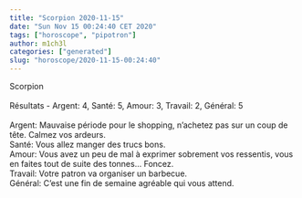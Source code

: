 ```yaml
---
title: "Scorpion 2020-11-15"
date: "Sun Nov 15 00:24:40 CET 2020"
tags: ["horoscope", "pipotron"]
author: m1ch3l
categories: ["generated"]
slug: "horoscope/2020-11-15-00:24:40"
---
```


Scorpion<br>
<br>
Résultats - Argent: 4, Santé: 5, Amour: 3, Travail: 2, Général: 5<br>
<br>
Argent:  Mauvaise période pour le shopping, n’achetez pas sur un coup de tête. Calmez vos ardeurs.<br>
Santé:   Vous allez manger des trucs bons. <br>
Amour:   Vous avez un peu de mal à exprimer sobrement vos ressentis, vous en faites tout de suite des tonnes... Foncez.<br>
Travail: Votre patron va organiser un barbecue. <br>
Général: C’est une fin de semaine agréable qui vous attend.<br>
